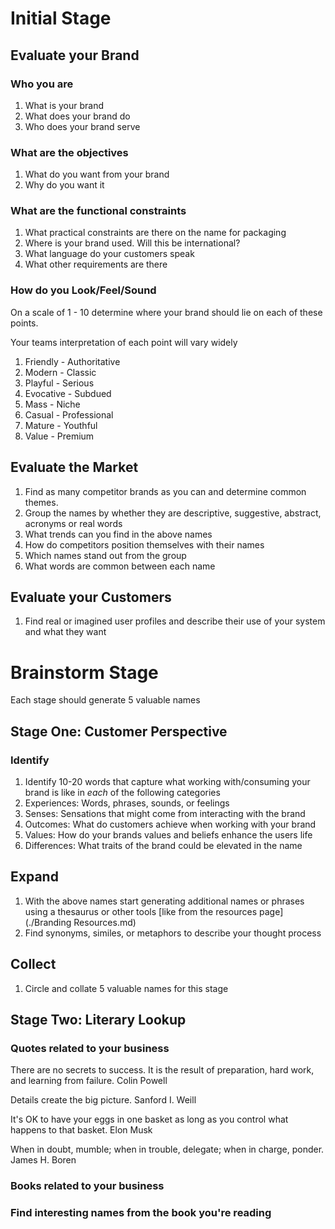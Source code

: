 # Initial Stage

## Evaluate your Brand

### Who you are

1. What is your brand
1. What does your brand do
1. Who does your brand serve

### What are the objectives

1. What do you want from your brand
1. Why do you want it

### What are the functional constraints

1. What practical constraints are there on the name for packaging
1. Where is your brand used. Will this be international?
1. What language do your customers speak
1. What other requirements are there

### How do you Look/Feel/Sound

On a scale of 1 - 10 determine where your brand should lie on each of these points.

Your teams interpretation of each point will vary widely

1. Friendly - Authoritative
1. Modern - Classic
1. Playful - Serious
1. Evocative - Subdued
1. Mass - Niche
1. Casual - Professional
1. Mature - Youthful
1. Value - Premium

## Evaluate the Market

1. Find as many competitor brands as you can and determine common themes.
1. Group the names by whether they are descriptive, suggestive, abstract, acronyms or real words
1. What trends can you find in the above names
1. How do competitors position themselves with their names
1. Which names stand out from the group
1. What words are common between each name

## Evaluate your Customers

1. Find real or imagined user profiles and describe their use of your system and what they want

# Brainstorm Stage

Each stage should generate 5 valuable names

## Stage One: Customer Perspective

### Identify

1. Identify 10-20 words that capture what working with/consuming your brand is like in _each_ of the following categories
1. Experiences: Words, phrases, sounds, or feelings
1. Senses: Sensations that might come from interacting with the brand
1. Outcomes: What do customers achieve when working with your brand
1. Values: How do your brands values and beliefs enhance the users life
1. Differences: What traits of the brand could be elevated in the name

## Expand

1. With the above names start generating additional names or phrases using a thesaurus or other tools [like from the resources page](./Branding Resources.md)
1. Find synonyms, similes, or metaphors to describe your thought process

## Collect

1. Circle and collate 5 valuable names for this stage

## Stage Two: Literary Lookup

### Quotes related to your business

There are no secrets to success. It is the result of preparation, hard work, and learning from failure. Colin Powell

Details create the big picture. Sanford I. Weill

It's OK to have your eggs in one basket as long as you control what happens to that basket. Elon Musk

When in doubt, mumble; when in trouble, delegate; when in charge, ponder. James H. Boren

### Books related to your business

### Find interesting names from the book you're reading

### 
